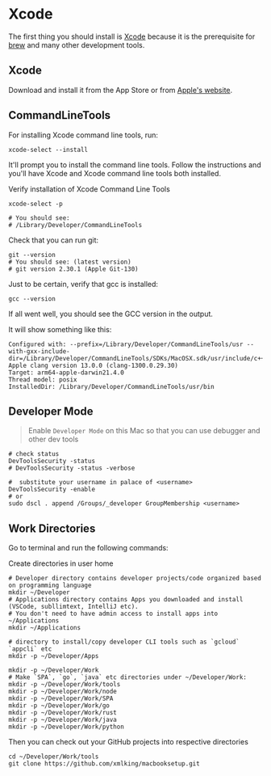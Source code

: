 # Xcode

The first thing you should install is [Xcode](https://developer.apple.com/xcode/) 
because it is the prerequisite for [brew](https://brew.sh/) and many other development tools.

## Xcode

Download and install it from the App Store or from [Apple's website](https://developer.apple.com/xcode/).

## CommandLineTools

For installing Xcode command line tools, run:

```shell
xcode-select --install
```

It'll prompt you to install the command line tools. Follow the instructions and you'll have Xcode and Xcode command line tools both installed.

Verify installation of Xcode Command Line Tools

```shell
xcode-select -p

# You should see:
# /Library/Developer/CommandLineTools
```

Check that you can run git:
```shell
git --version
# You should see: (latest version)
# git version 2.30.1 (Apple Git-130)
```

Just to be certain, verify that gcc is installed:

```shell
gcc --version
```

If all went well, you should see the GCC version in the output.

It will show something like this:

```
Configured with: --prefix=/Library/Developer/CommandLineTools/usr --with-gxx-include-dir=/Library/Developer/CommandLineTools/SDKs/MacOSX.sdk/usr/include/c++/4.2.1
Apple clang version 13.0.0 (clang-1300.0.29.30)
Target: arm64-apple-darwin21.4.0
Thread model: posix
InstalledDir: /Library/Developer/CommandLineTools/usr/bin
```

## Developer Mode

> Enable `Developer Mode` on this Mac so that you can use debugger and other dev tools

```shell
# check status
DevToolsSecurity -status
# DevToolsSecurity -status -verbose

#  substitute your username in palace of <username>
DevToolsSecurity -enable
# or
sudo dscl . append /Groups/_developer GroupMembership <username>
```


## Work Directories

Go to terminal and run the following commands:

Create directories in user home

```shell
# Developer directory contains developer projects/code organized based on programming language 
mkdir ~/Developer
# Applications directory contains Apps you downloaded and install (VSCode, subllimtext, IntelliJ etc). 
# You don't need to have admin access to install apps into ~/Applications 
mkdir ~/Applications
 ```

```shell
# directory to install/copy developer CLI tools such as `gcloud` `appcli` etc
mkdir -p ~/Developer/Apps

mkdir -p ~/Developer/Work
# Make `SPA`, `go`, `java` etc directories under ~/Developer/Work:
mkdir -p ~/Developer/Work/tools
mkdir -p ~/Developer/Work/node
mkdir -p ~/Developer/Work/SPA
mkdir -p ~/Developer/Work/go
mkdir -p ~/Developer/Work/rust
mkdir -p ~/Developer/Work/java
mkdir -p ~/Developer/Work/python
 ```

Then you can check out your GitHub projects into respective directories 
```shell
cd ~/Developer/Work/tools
git clone https://github.com/xmlking/macbooksetup.git
```
 